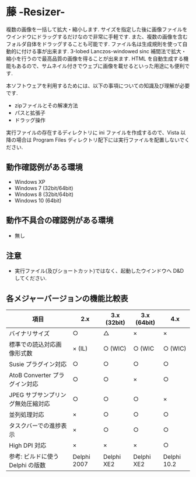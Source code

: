 # 藤 -Resizer-

複数の画像を一括して拡大・縮小します.
サイズを指定した後に画像ファイルをウインドウにドラッグするだけなので非常に手軽です.
また、複数の画像を含むフォルダ自体をドラッグすることも可能です.
ファイル名は生成規則を使って自動的に付ける事が出来ます.
3-lobed Lanczos-windowed sinc 補間法で拡大・縮小を行うので最高品質の画像を得ることが出来ます.
HTML を自動生成する機能もあるので、サムネイル付きでウェブに画像を載せるといった用途にも便利です.

本ソフトウェアを利用するためには、以下の事項についての知識及び理解が必要です.

- zipファイルとその解凍方法
- パスと拡張子
- ドラッグ操作

実行ファイルの存在するディレクトリに ini ファイルを作成するので、Vista 以降の場合は Program Files ディレクトリ配下には実行ファイルを配置しないでください.

## 動作確認例がある環境

- Windows XP
- Windows 7 (32bit/64bit)
- Windows 8 (32bit/64bit)
- Windows 10 (64bit)

## 動作不具合の確認例がある環境

- 無し

## 注意

- 実行ファイル(及びショートカット)ではなく、起動したウインドウへ D&D してください.

## 各メジャーバージョンの機能比較表

項目                              |2.x         |3.x (32bit) |3.x (64bit) |4.x
----------------------------------|------------|------------|------------|------------
バイナリサイズ                    |○          |△          |×          |×
標準での読込対応画像形式数        |× (IL)     |○ (WIC)    |○ (WIC     |○ (WIC)
Susie プラグイン対応              |○          |○          |○          |○
AtoB Converter プラグイン対応     |○          |○          |×          |○
JPEG サブサンプリング無効圧縮対応 |○          |○          |○          |×
並列処理対応                      |×          |○          |○          |○
タスクバーでの進捗表示            |×          |○          |○          |○
High DPI 対応                     |×          |×          |×          |○
参考: ビルドに使う Delphi の版数  |Delphi 2007 |Delphi XE2  |Delphi XE2  |Delphi 10.2

